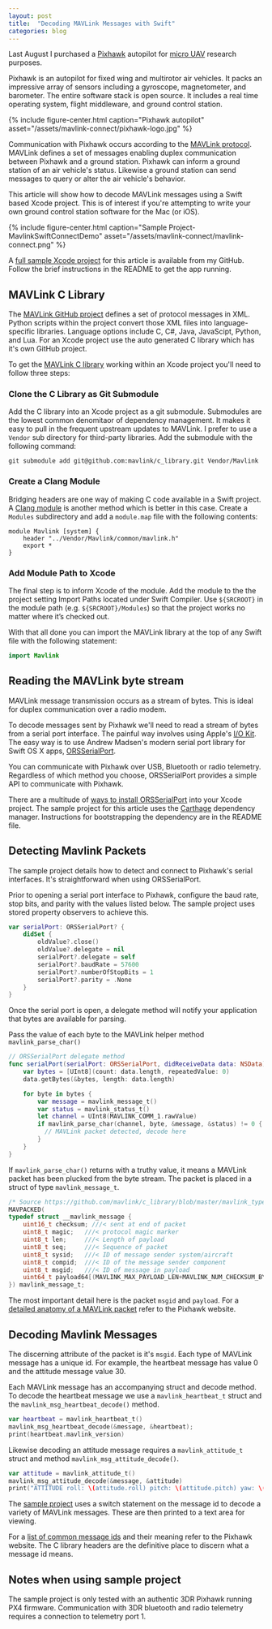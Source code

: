 ```yaml
---
layout: post
title:  "Decoding MAVLink Messages with Swift"
categories: blog
---
```


Last August I purchased a [Pixhawk][pixhawk-hardware] autopilot for [micro UAV][micro-uav] research purposes.

Pixhawk is an autopilot for fixed wing and multirotor air vehicles. It packs an impressive array of sensors including a gyroscope, magnetometer, and barometer.  The entire software stack is open source. It includes a real time operating system, flight middleware, and ground control station.

{% include figure-center.html caption="Pixhawk autopilot" asset="/assets/mavlink-connect/pixhawk-logo.jpg" %}


Communication with Pixhawk occurs according to the [MAVLink protocol][mavlink]. MAVLink defines a set of messages enabling duplex communication between Pixhawk and a ground station. Pixhawk can inform a ground station of an air vehicle's status. Likewise a ground station can send messages to query or alter the air vehicle's behavior.


This article will show how to decode MAVLink messages using a Swift based Xcode project. This is of interest if you're attempting to write your own ground control station software for the Mac (or iOS).

{% include figure-center.html caption="Sample Project- MavlinkSwiftConnectDemo" asset="/assets/mavlink-connect/mavlink-connect.png" %}


A [full sample Xcode project][github-sample] for this article is available from my GitHub. Follow the brief instructions in the README to get the app running.

## MAVLink C Library

The [MAVLink GitHub project][github-mavlink] defines a set of protocol messages in XML. Python scripts within the project convert those XML files into language-specific libraries. Language options include C, C#, Java, JavaScipt, Python, and Lua. For an Xcode project use the auto generated C library which has it's own GitHub project.

To get the [MAVLink C library][github-mavlink-c] working within an Xcode project you'll need to follow three steps:

### Clone the C Library as Git Submodule

Add the C library into an Xcode project as a git submodule.  Submodules are the lowest common denomitaor of dependency management.  It makes it easy to pull in the frequent upstream updates to MAVLink. I prefer to use a `Vendor` sub directory for third-party libraries. Add the submodule with the following command:

```
git submodule add git@github.com:mavlink/c_library.git Vendor/Mavlink
```

### Create a Clang Module

Bridging headers are one way of making C code available in a Swift project. A [Clang module][clang-module] is another method which is better in this case. Create a `Modules` subdirectory and add a `module.map` file with the following contents:

```
module Mavlink [system] {
    header "../Vendor/Mavlink/common/mavlink.h"
    export *
}
```

### Add Module Path to Xcode

The final step is to inform Xcode of the module. Add the module to the the project setting Import Paths located under Swift Compiler. Use `${SRCROOT}` in the module path (e.g. `${SRCROOT}/Modules`) so that the project works no matter where it’s checked out.

With that all done you can import the MAVLink library at the top of any Swift file with the following statement:

``` swift
import Mavlink
```

## Reading the MAVLink byte stream

MAVLink message transmission occurs as a stream of bytes. This is ideal for duplex communication over a radio modem.

To decode messages sent by Pixhawk we'll need to read a stream of bytes from a serial port interface. The painful way involves using Apple's [I/O Kit][apple-iokit]. The easy way is to use Andrew Madsen's modern serial port library for Swift OS X apps, [ORSSerialPort][github-orsserialport].

You can communicate with Pixhawk over USB, Bluetooth or radio telemetry. Regardless of which method you choose, ORSSerialPort provides a simple API to communicate with Pixhawk.

There are a multitude of [ways to install ORSSerialPort][github-orsserialport-install] into your Xcode project. The sample project for this article uses the [Carthage][github-carthage] dependency manager. Instructions for bootstrapping the dependency are in the README file.

## Detecting Mavlink Packets

The sample project details how to detect and connect to Pixhawk's serial interfaces. It's straightforward when using ORSSerialPort.

Prior to opening a serial port interface to Pixhawk, configure the baud rate, stop bits, and parity with the values listed below. The sample project uses stored property observers to achieve this.

``` swift
var serialPort: ORSSerialPort? {
    didSet {
        oldValue?.close()
        oldValue?.delegate = nil
        serialPort?.delegate = self
        serialPort?.baudRate = 57600
        serialPort?.numberOfStopBits = 1
        serialPort?.parity = .None
    }
}
```

Once the serial port is open, a delegate method will notify your application that bytes are available for parsing.

Pass the value of each byte to the MAVLink helper method `mavlink_parse_char()`

``` swift
// ORSSerialPort delegate method
func serialPort(serialPort: ORSSerialPort, didReceiveData data: NSData) {
    var bytes = [UInt8](count: data.length, repeatedValue: 0)
    data.getBytes(&bytes, length: data.length)

    for byte in bytes {
        var message = mavlink_message_t()
        var status = mavlink_status_t()
        let channel = UInt8(MAVLINK_COMM_1.rawValue)
        if mavlink_parse_char(channel, byte, &message, &status) != 0 {
          // MAVLink packet detected, decode here
        }
    }
}
```

If `mavlink_parse_char()` returns with a truthy value, it means a MAVLink packet has been plucked from the byte stream. The packet is placed in a struct of type `mavlink_message_t`.

``` c
/* Source https://github.com/mavlink/c_library/blob/master/mavlink_types.h */
MAVPACKED(
typedef struct __mavlink_message {
    uint16_t checksum; ///< sent at end of packet
    uint8_t magic;   ///< protocol magic marker
    uint8_t len;     ///< Length of payload
    uint8_t seq;     ///< Sequence of packet
    uint8_t sysid;   ///< ID of message sender system/aircraft
    uint8_t compid;  ///< ID of the message sender component
    uint8_t msgid;   ///< ID of message in payload
    uint64_t payload64[(MAVLINK_MAX_PAYLOAD_LEN+MAVLINK_NUM_CHECKSUM_BYTES+7)/8];
}) mavlink_message_t;
```

The most important detail here is the packet `msgid` and `payload`. For a [detailed anatomy of a MAVLink packet][mavlink-packet] refer to the Pixhawk website.

## Decoding Mavlink Messages

The discerning attribute of the packet is it's `msgid`. Each type of MAVLink message has a unique id. For example, the heartbeat message has value 0 and the attitude message value 30.

Each MAVLink message has an accompanying struct and decode method. To decode the heartbeat message we use a `mavlink_heartbeat_t` struct and the `mavlink_msg_heartbeat_decode()` method.

``` swift
var heartbeat = mavlink_heartbeat_t()
mavlink_msg_heartbeat_decode(&message, &heartbeat);
print(heartbeat.mavlink_version)
```

Likewise decoding an attitude message requires a `mavlink_attitude_t` struct and method `mavlink_msg_attitude_decode()`.

``` swift
var attitude = mavlink_attitude_t()
mavlink_msg_attitude_decode(&message, &attitude)
print("ATTITUDE roll: \(attitude.roll) pitch: \(attitude.pitch) yaw: \(attitude.yaw)")
```

The [sample project][github-sample] uses a switch statement on the message id to decode a variety of MAVLink messages. These are then printed to a text area for viewing.

For a [list of common message ids][mavlink-messages] and their meaning refer to the Pixhawk website. The C library headers are the definitive place to discern what a message id means.

## Notes when using sample project

The sample project is only tested with an authentic 3DR Pixhawk running PX4 firmware. Communication with 3DR bluetooth and radio telemetry requires a connection to telemetry port 1.

[pixhawk-hardware]: https://pixhawk.org/modules/pixhawk
[micro-uav]: https://en.wikipedia.org/wiki/Miniature_UAV
[mavlink]: http://qgroundcontrol.org/mavlink/start
[github-sample]: https://github.com/kouky/MavlinkSwiftConnectDemo
[github-mavlink]: https://github.com/mavlink/mavlink
[github-mavlink-c]: https://github.com/mavlink/c_library
[github-orsserialport]: https://github.com/armadsen/ORSSerialPort
[github-orsserialport-install]:https://github.com/armadsen/ORSSerialPort/wiki/Installing-ORSSerialPort
[github-carthage]: https://github.com/Carthage/Carthage
[clang-module]: http://clang.llvm.org/docs/Modules.html
[mavlink-packet]: http://qgroundcontrol.org/mavlink/start#packet_anatomy
[mavlink-messages]: https://pixhawk.ethz.ch/mavlink/#HEARTBEAT
[apple-iokit]: https://developer.apple.com/library/mac/documentation/DeviceDrivers/Conceptual/IOKitFundamentals/Introduction/Introduction.html

